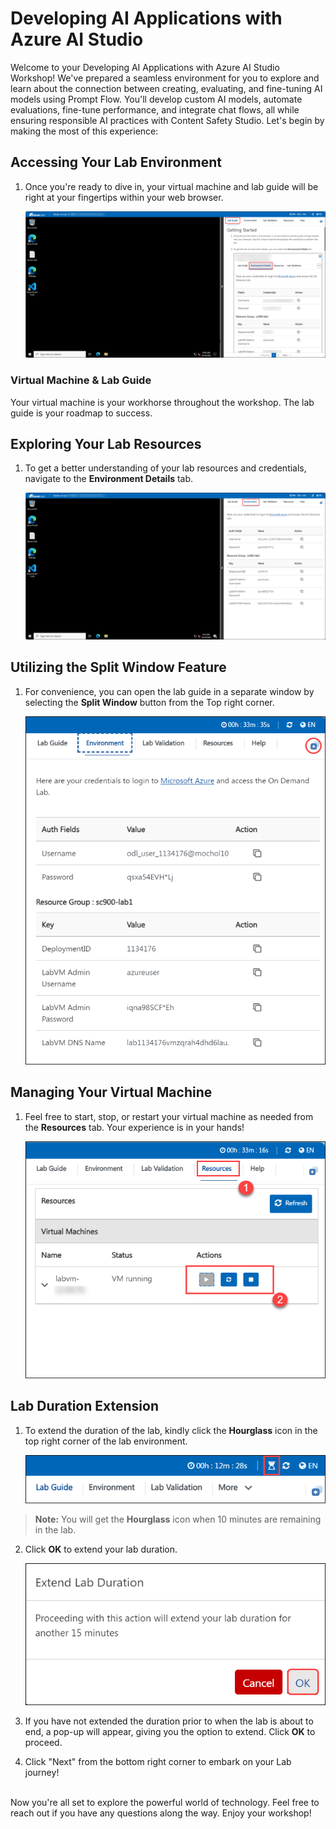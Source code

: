 # Developing AI Applications with Azure AI Studio
 
Welcome to your Developing AI Applications with Azure AI Studio Workshop! We've prepared a seamless environment for you to explore and learn about the connection between creating, evaluating, and fine-tuning AI models using Prompt Flow. You'll develop custom AI models, automate evaluations, fine-tune performance, and integrate chat flows, all while ensuring responsible AI practices with Content Safety Studio. Let's begin by making the most of this experience:
 
## Accessing Your Lab Environment
 
1. Once you're ready to dive in, your virtual machine and lab guide will be right at your fingertips within your web browser.
 
    ![Access Your VM and Lab Guide](./media/labguide-1.png)

 ### Virtual Machine & Lab Guide
 
   Your virtual machine is your workhorse throughout the workshop. The lab guide is your roadmap to success.
 
## Exploring Your Lab Resources
 
1. To get a better understanding of your lab resources and credentials, navigate to the **Environment Details** tab.
 
    ![Explore Lab Resources](./media/env-1.png)
 
## Utilizing the Split Window Feature
 
1. For convenience, you can open the lab guide in a separate window by selecting the **Split Window** button from the Top right corner.
 
   ![Use the Split Window Feature](./media/spl.png)
 
## Managing Your Virtual Machine
 
1. Feel free to start, stop, or restart your virtual machine as needed from the **Resources** tab. Your experience is in your hands!
 
   ![Manage Your Virtual Machine](./media/res.png)

## **Lab Duration Extension**

1. To extend the duration of the lab, kindly click the **Hourglass** icon in the top right corner of the lab environment. 

   ![Manage Your Virtual Machine](./media/gext.png)

>**Note:** You will get the **Hourglass** icon when 10 minutes are remaining in the lab.

2. Click **OK** to extend your lab duration.
 
   ![Manage Your Virtual Machine](./media/gext2.png)

3. If you have not extended the duration prior to when the lab is about to end, a pop-up will appear, giving you the option to extend. Click **OK** to proceed. 

4. Click "Next" from the bottom right corner to embark on your Lab journey!
 
<br>Now you're all set to explore the powerful world of technology. Feel free to reach out if you have any questions along the way. Enjoy your workshop!
